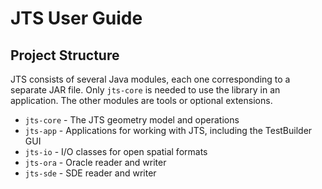 # JTS User Guide

## Project Structure

JTS consists of several Java modules,
each one corresponding to a separate JAR file.
Only `jts-core` is needed to use the library in an application.
The other modules are tools or optional extensions.

* `jts-core` - The JTS geometry model and operations
* `jts-app` - Applications for working with JTS, including the TestBuilder GUI
* `jts-io` - I/O classes for open spatial formats
* `jts-ora` - Oracle reader and writer
* `jts-sde` - SDE reader and writer

